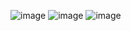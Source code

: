 ![image](https://github.com/oleksii-harmash/pet-power-bi-projects-2024/assets/72203364/a94d7d1d-80a4-4412-a7b8-cd0d8aba9594)
![image](https://github.com/oleksii-harmash/pet-power-bi-projects-2024/assets/72203364/294a29aa-7eea-42da-8ea1-6c72493e0882)
![image](https://github.com/oleksii-harmash/pet-power-bi-projects-2024/assets/72203364/eab7f21d-a7fe-45d5-9c66-4d34581fe40b)
